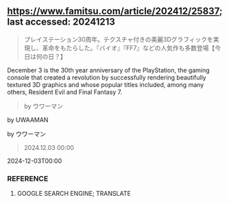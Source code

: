 ## https://www.famitsu.com/article/202412/25837; last accessed: 20241213

> プレイステーション30周年。テクスチャ付きの美麗3Dグラフィックを実現し、革命をもたらした。『バイオ』『FF7』などの人気作も多数登場【今日は何の日？】

December 3 is the 30th year anniversary of the PlayStation, the gaming console that created a revolution by successfully rendering beautifully textured 3D graphics and whose popular titles included, among many others, Resident Evil and Final Fantasy 7.

> by ウワーマン

by UWAAMAN

by ウワーマン

> 2024.12.03 00:00

2024-12-03T00:00 

### REFERENCE

1) GOOGLE SEARCH ENGINE; TRANSLATE

